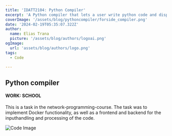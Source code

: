 ```yaml
---
title: 'IDATT2104: Python Compiler'
excerpt: 'A Python compiler that lets a user write python code and display the output.'
coverImage: '/assets/blog/pythoncompiler/forside_compiler.png'
date: '2024-02-19T05:35:07.322Z'
author:
  name: Elias Trana
  picture: '/assets/blog/authors/logoai.png'
ogImage:
  url: 'assets/blog/authors/logo.png'
tags:
  - Code

---
```




## Python compiler 

#### **WORK:** SCHOOL

This is a task in the network-programming-course. The task was to implement Docker functionality, as well as a frontend and backend for the inputhandling and processing of the code.   

![Code Image](/assets/blog/pythoncompiler/testcode_compiler.png)




